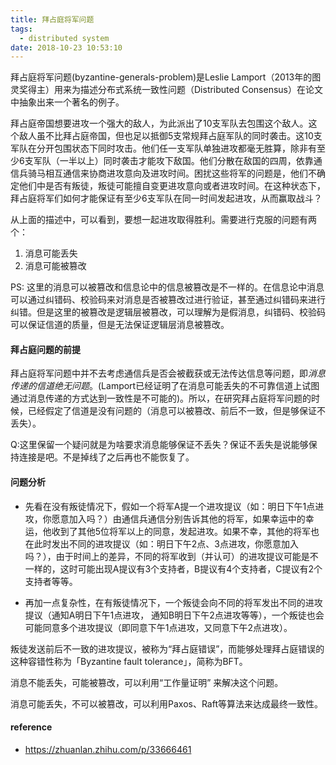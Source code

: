 ```yaml
---
title: 拜占庭将军问题
tags:
  - distributed system
date: 2018-10-23 10:53:10
---
```



拜占庭将军问题(byzantine-generals-problem)是Leslie Lamport（2013年的图灵奖得主）用来为描述分布式系统一致性问题（Distributed Consensus）在论文中抽象出来一个著名的例子。

拜占庭帝国想要进攻一个强大的敌人，为此派出了10支军队去包围这个敌人。这个敌人虽不比拜占庭帝国，但也足以抵御5支常规拜占庭军队的同时袭击。这10支军队在分开包围状态下同时攻击。他们任一支军队单独进攻都毫无胜算，除非有至少6支军队（一半以上）同时袭击才能攻下敌国。他们分散在敌国的四周，依靠通信兵骑马相互通信来协商进攻意向及进攻时间。困扰这些将军的问题是，他们不确定他们中是否有叛徒，叛徒可能擅自变更进攻意向或者进攻时间。在这种状态下，拜占庭将军们如何才能保证有至少6支军队在同一时间发起进攻，从而赢取战斗？

从上面的描述中，可以看到，要想一起进攻取得胜利。需要进行克服的问题有两个：
1. 消息可能丢失
2. 消息可能被篡改

PS: 这里的消息可以被篡改和信息论中的信息被篡改是不一样的。在信息论中消息可以通过纠错码、校验码来对消息是否被篡改过进行验证，甚至通过纠错码来进行纠错。但是这里的被篡改是逻辑层被篡改，可以理解为是假消息，纠错码、校验码可以保证信道的质量，但是无法保证逻辑层消息被篡改。

#### 拜占庭问题的前提

拜占庭将军问题中并不去考虑通信兵是否会被截获或无法传达信息等问题，即*消息传递的信道绝无问题*。(Lamport已经证明了在消息可能丢失的不可靠信道上试图通过消息传递的方式达到一致性是不可能的)。所以，在研究拜占庭将军问题的时候，已经假定了信道是没有问题的（消息可以被篡改、前后不一致，但是够保证不丢失）。

Q:这里保留一个疑问就是为啥要求消息能够保证不丢失？保证不丢失是说能够保持连接是吧。不是掉线了之后再也不能恢复了。

#### 问题分析

* 先看在没有叛徒情况下，假如一个将军A提一个进攻提议（如：明日下午1点进攻，你愿意加入吗？）由通信兵通信分别告诉其他的将军，如果幸运中的幸运，他收到了其他5位将军以上的同意，发起进攻。如果不幸，其他的将军也在此时发出不同的进攻提议（如：明日下午2点、3点进攻，你愿意加入吗？），由于时间上的差异，不同的将军收到（并认可）的进攻提议可能是不一样的，这时可能出现A提议有3个支持者，B提议有4个支持者，C提议有2个支持者等等。

* 再加一点复杂性，在有叛徒情况下，一个叛徒会向不同的将军发出不同的进攻提议（通知A明日下午1点进攻， 通知B明日下午2点进攻等等），一个叛徒也会可能同意多个进攻提议（即同意下午1点进攻，又同意下午2点进攻）。

叛徒发送前后不一致的进攻提议，被称为“拜占庭错误”，而能够处理拜占庭错误的这种容错性称为「Byzantine fault tolerance」，简称为BFT。

消息不能丢失，可能被篡改，可以利用“工作量证明” 来解决这个问题。

消息可能丢失，不可以被篡改，可以利用Paxos、Raft等算法来达成最终一致性。

#### reference

* https://zhuanlan.zhihu.com/p/33666461
